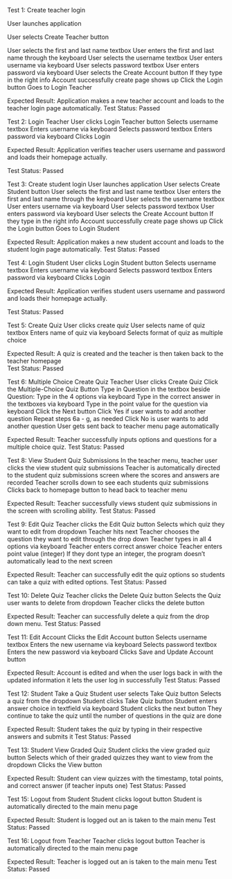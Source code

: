 Test 1: Create teacher login 
<p> User launches application </p>
<p> User selects Create Teacher button </p>
User selects the first and last name textbox 
User enters the first and last name through the keyboard 
User selects the username textbox 
User enters username via keyboard 
User selects password textbox 
User enters password via keyboard 
User selects the Create Account button
If they type in the right info
Account successfully create page shows up
Click the Login button
Goes to Login Teacher 

Expected Result: Application makes a new teacher account and loads to the teacher login page automatically. 
Test Status: Passed

Test 2: Login Teacher 
User clicks Login Teacher button 
Selects username textbox 
Enters username via keyboard 
Selects password textbox 
Enters password via keyboard 
Clicks Login 

Expected Result: Application verifies teacher users username and password and loads their homepage actually. 

Test Status: Passed

Test 3: Create student login 
User launches application
User selects Create Student button
User selects the first and last name textbox 
User enters the first and last name through the keyboard 
User selects the username textbox 
User enters username via keyboard 
User selects password textbox 
User enters password via keyboard 
User selects the Create Account button
If they type in the right info
Account successfully create page shows up
Click the Login button
Goes to Login Student 

Expected Result: Application makes a new student account and loads to the student login page automatically. 
Test Status: Passed


Test 4: Login Student 
User clicks Login Student button 
Selects username textbox 
Enters username via keyboard 
Selects password textbox 
Enters password via keyboard 
Clicks Login 

Expected Result: Application verifies student users username and password and loads their homepage actually. 

Test Status: Passed

Test 5: Create Quiz 
User clicks create quiz 
User selects name of quiz textbox 
Enters name of quiz via keyboard 
Selects format of quiz as multiple choice 

Expected Result: A quiz is created and the teacher is then taken back to the teacher homepage  
Test Status: Passed

Test 6: Multiple Choice Create Quiz 
Teacher User clicks Create Quiz
Click the Multiple-Choice Quiz Button
Type in Question in the textbox beside Question:
Type in the 4 options via keyboard 
Type in the correct answer in the textboxes via keyboard 
Type in the point value for the question via keyboard 
Click the Next button
Click Yes if user wants to add another question
 Repeat steps 6a - g, as needed 
Click No is user wants to add another question
User gets sent back to teacher menu page automatically 

Expected Result: Teacher successfully inputs options and questions for a multiple choice quiz. 
Test Status: Passed

Test 8: View Student Quiz Submissions 
In the teacher menu, teacher user clicks the view student quiz submissions
Teacher is automatically directed to the student quiz submissions screen where the scores and answers are recorded 
Teacher scrolls down to see each students quiz submissions 
Clicks back to homepage button to head back to teacher menu 

Expected Result: Teacher successfully views student quiz submissions in the screen with scrolling ability.
Test Status: Passed

Test 9: Edit Quiz 
Teacher clicks the Edit Quiz button
Selects which quiz they want to edit from dropdown
Teacher hits next 
Teacher chooses the question they want to edit through the drop down 
Teacher types in all 4 options via keyboard 
Teacher enters correct answer choice 
Teacher enters point value (integer)
If they dont type an integer, the program doesn’t automatically lead to the next screen 

Expected Result: Teacher can successfully edit the quiz options so students can take a quiz with edited options.
Test Status: Passed

Test 10: Delete Quiz 
Teacher clicks the Delete Quiz button 
Selects the Quiz user wants to delete from dropdown 
 Teacher clicks the delete button 

Expected Result: Teacher can successfully delete a quiz from the drop down menu.
Test Status: Passed

Test 11: Edit Account 
Clicks the Edit Account button
Selects username textbox
Enters the new username via keyboard 
Selects password textbox
Enters the new password via keyboard
Clicks Save and Update Account button

Expected Result: Account is edited and when the user logs back in with the updated information it lets the user log in successfully
Test Status: Passed

Test 12: Student Take a Quiz 
Student user selects Take Quiz button
Selects a quiz from the dropdown
Student clicks Take Quiz button
Student enters answer choice in textfield via keyboard 
Student clicks the next button 
They continue to take the quiz until the number of questions in the quiz are done

Expected Result: Student takes the quiz by typing in their respective answers and submits it
Test Status: Passed

Test 13: Student View Graded Quiz 
Student clicks the view graded quiz button 
Selects which of their graded quizzes they want to view from the dropdown
Clicks the View button


Expected Result: Student can view quizzes with the timestamp, total points, and correct answer (if teacher inputs one) 
Test Status: Passed

Test 15: Logout from Student 
 Student clicks logout button
 Student is automatically directed to the main menu page 

Expected Result: Student is logged out an is taken to the main menu
Test Status: Passed

Test 16: Logout from Teacher 
Teacher clicks logout button
Teacher is automatically directed to the main menu page 

Expected Result: Teacher is logged out an is taken to the main menu
Test Status: Passed


